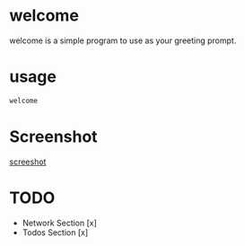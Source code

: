# welcome
welcome is a simple program to use as your greeting prompt.

# usage
```bash
welcome
```
# Screenshot
[screeshot](https://github.com/amirrezaask/welcome.rs/blob/master/assets/welcome.png?raw=true)


# TODO
- Network Section [x]
- Todos Section [x]

